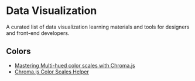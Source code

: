 # Data Visualization
A curated list of data visualization learning materials and tools for designers and front-end developers.

## Colors
- [Mastering Multi-hued color scales with Chroma.js](https://www.vis4.net/blog/2013/09/mastering-multi-hued-color-scales/)
- [Chroma.js Color Scales Helper](http://gka.github.io/palettes/#colors=lightyellow,orange,deeppink,darkred|steps=7|bez=1|coL=1)

